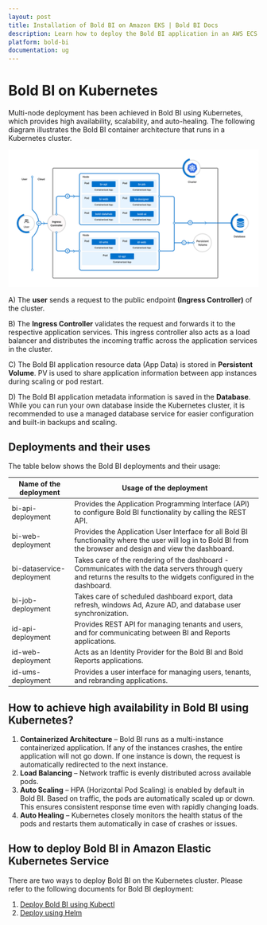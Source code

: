 ```yaml
---
layout: post
title: Installation of Bold BI on Amazon EKS | Bold BI Docs
description: Learn how to deploy the Bold BI application in an AWS ECS environment with step-by-step guidance and best practices.
platform: bold-bi
documentation: ug
---
```


# Bold BI on Kubernetes

Multi-node deployment has been achieved in Bold BI using Kubernetes, which provides high availability, scalability, and auto-healing. The following diagram illustrates the Bold BI container architecture that runs in a Kubernetes cluster.
  
  ![boldbi architectural diagram kubernetes](/static/assets/installation-and-deployment/images/architecture-diagram-k8s.png)

A) The **user** sends a request to the public endpoint **(Ingress Controller)** of the cluster.

B) The **Ingress Controller** validates the request and forwards it to the respective application services. This ingress controller also acts as a load balancer and distributes the incoming traffic across the application services in the cluster.

C) The Bold BI application resource data (App Data) is stored in **Persistent Volume**. PV is used to share application information between app instances during scaling or pod restart.

D) The Bold BI application metadata information is saved in the **Database**. While you can run your own database inside the Kubernetes cluster, it is recommended to use a managed database service for easier configuration and built-in backups and scaling.

## Deployments and their uses

The table below shows the Bold BI deployments and their usage:

|Name of the deployment | Usage of the deployment|
|-------------------|-----------------------|
| bi-api-deployment | Provides the Application Programming Interface (API) to configure Bold BI functionality by calling the REST API.|
| bi-web-deployment | Provides the Application User Interface for all Bold BI functionality where the user will log in to Bold BI from the browser and design and view the dashboard. |
| bi-dataservice-deployment| Takes care of the rendering of the dashboard - Communicates with the data servers through query and returns the results to the widgets configured in the dashboard. |
| bi-job-deployment | Takes care of scheduled dashboard export, data refresh, windows Ad, Azure AD, and database user synchronization. |
| id-api-deployment | Provides REST API for managing tenants and users, and for communicating between BI and Reports applications. |
| id-web-deployment | Acts as an Identity Provider for the Bold BI and Bold Reports applications.|
| id-ums-deployment | Provides a user interface for managing users, tenants, and rebranding applications. |

## How to achieve high availability in Bold BI using Kubernetes?

1. **Containerized Architecture** – Bold BI runs as a multi-instance containerized application. If any of the instances crashes, the entire application will not go down. If one instance is down, the request is automatically redirected to the next instance.
2. **Load Balancing** – Network traffic is evenly distributed across available pods. 
3. **Auto Scaling** – HPA (Horizontal Pod Scaling) is enabled by default in Bold BI. Based on traffic, the pods are automatically scaled up or down. This ensures consistent response time even with rapidly changing loads. 
4. **Auto Healing** – Kubernetes closely monitors the health status of the pods and restarts them automatically in case of crashes or issues.

## How to deploy Bold BI in Amazon Elastic Kubernetes Service

There are two ways to deploy Bold BI on the Kubernetes cluster. Please refer to the following documents for Bold BI deployment:

1. [Deploy Bold BI using Kubectl](https://github.com/boldbi/boldbi-kubernetes/blob/main/docs/amazon-eks.md)
2. [Deploy using Helm](https://github.com/boldbi/boldbi-kubernetes/blob/main/helm/README.md)
